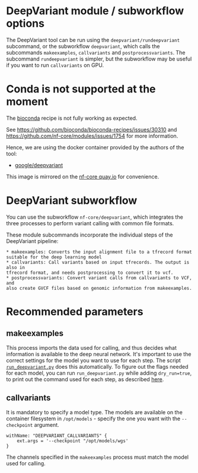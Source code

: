 # DeepVariant module / subworkflow options

The DeepVariant tool can be run using the `deepvariant/rundeepvariant` subcommand, or the subworkflow `deepvariant`, which calls the subcommands `makeexamples`, `callvariants` and `postprocessvariants`. The subcommand `rundeepvariant` is simpler, but the subworkflow may be useful if you want to run `callvariants` on GPU.

# Conda is not supported at the moment

The [bioconda](https://bioconda.github.io/recipes/deepvariant/README.html) recipe is not fully working as expected.

See https://github.com/bioconda/bioconda-recipes/issues/30310 and https://github.com/nf-core/modules/issues/1754 for more information.

Hence, we are using the docker container provided by the authors of the tool:

- [google/deepvariant](https://hub.docker.com/r/google/deepvariant)

This image is mirrored on the [nf-core quay.io](https://quay.io/repository/nf-core/deepvariant) for convenience.

# DeepVariant subworkflow

You can use the subworkflow `nf-core/deepvariant`, which integrates the three
processes to perform variant calling with common file formats.

These module subcommands incorporate the individual steps of the DeepVariant pipeline:

    * makeexamples: Converts the input alignment file to a tfrecord format suitable for the deep learning model
    * callvariants: Call variants based on input tfrecords. The output is also in
    tfrecord format, and needs postprocessing to convert it to vcf.
    * postprocessvariants: Convert variant calls from callvariants to VCF, and
    also create GVCF files based on genomic information from makeexamples.

# Recommended parameters

## makeexamples

This process imports the data used for calling, and thus decides what information is available to the
deep neural network. It's important to use the correct settings for the model you want to use for each step. The script [`run_deepvariant.py`](https://github.com/google/deepvariant/blob/r1.8/scripts/run_deepvariant.py) does this automatically. To figure out the flags needed for each model, you can run `run_deepvariant.py` while adding `dry_run=true`, to print out the command used for each step, as described [here](https://github.com/google/deepvariant/blob/r1.8/docs/deepvariant-pacbio-model-case-study.md).

## callvariants

It is mandatory to specify a model type. The models are available on the container filesystem in
`/opt/models` - specify the one you want with the `--checkpoint` argument.

```
withName: "DEEPVARIANT_CALLVARIANTS" {
    ext.args = '--checkpoint "/opt/models/wgs'
}
```

The channels specified in the `makeexamples` process must match the model used for calling.
